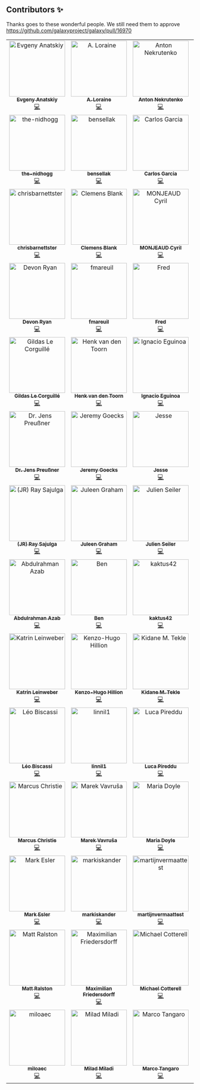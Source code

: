 
## Contributors ✨

Thanks goes to these wonderful people. We still need them to approve https://github.com/galaxyproject/galaxy/pull/16970

<!-- ALL-CONTRIBUTORS-LIST:START - Do not remove or modify this section -->
<!-- prettier-ignore-start -->
<!-- markdownlint-disable -->
<table>
  <tbody>
    <tr>
      <td align="center" valign="top" width="20%"><a href="https://github.com/anatskiy"><img src="https://avatars.githubusercontent.com/u/7281783?v=4?s=150" width="150px;" alt="Evgeny Anatskiy"/><br /><sub><b>Evgeny Anatskiy</b></sub></a><br /><a href="https://github.com/galaxyproject/galaxy/commits?author=anatskiy" title="Code">💻</a></td>
      <td align="center" valign="top" width="20%"><a href="https://lorainelab.org/"><img src="https://avatars.githubusercontent.com/u/1826634?v=4?s=150" width="150px;" alt="A. Loraine"/><br /><sub><b>A. Loraine</b></sub></a><br /><a href="https://github.com/galaxyproject/galaxy/commits?author=aloraine" title="Code">💻</a></td>
      <td align="center" valign="top" width="20%"><a href="http://nekrut.bx.psu.edu/"><img src="https://avatars.githubusercontent.com/u/4291636?v=4?s=150" width="150px;" alt="Anton Nekrutenko"/><br /><sub><b>Anton Nekrutenko</b></sub></a><br /><a href="https://github.com/galaxyproject/galaxy/commits?author=nekrut" title="Code">💻</a></td>
      <td align="center" valign="top" width="20%"><a href="https://github.com/ashvark"><img src="https://avatars.githubusercontent.com/u/7712157?v=4?s=150" width="150px;" alt="Ashok Varadharajan"/><br /><sub><b>Ashok Varadharajan</b></sub></a><br /><a href="https://github.com/galaxyproject/galaxy/commits?author=ashvark" title="Code">💻</a></td>
      <td align="center" valign="top" width="20%"><a href="https://github.com/arbernard"><img src="https://avatars.githubusercontent.com/u/25177525?v=4?s=150" width="150px;" alt="Aurélien Bernard"/><br /><sub><b>Aurélien Bernard</b></sub></a><br /><a href="https://github.com/galaxyproject/galaxy/commits?author=arbernard" title="Code">💻</a></td>
    </tr>
    <tr>
      <td align="center" valign="top" width="20%"><a href="https://github.com/the-nidhogg"><img src="https://avatars.githubusercontent.com/u/5999304?v=4?s=150" width="150px;" alt="the-nidhogg"/><br /><sub><b>the-nidhogg</b></sub></a><br /><a href="https://github.com/galaxyproject/galaxy/commits?author=the-nidhogg" title="Code">💻</a></td>
      <td align="center" valign="top" width="20%"><a href="https://github.com/bensellak"><img src="https://avatars.githubusercontent.com/u/29343436?v=4?s=150" width="150px;" alt="bensellak"/><br /><sub><b>bensellak</b></sub></a><br /><a href="https://github.com/galaxyproject/galaxy/commits?author=bensellak" title="Code">💻</a></td>
      <td align="center" valign="top" width="20%"><a href="https://github.com/cginmn"><img src="https://avatars.githubusercontent.com/u/11492389?v=4?s=150" width="150px;" alt="Carlos Garcia"/><br /><sub><b>Carlos Garcia</b></sub></a><br /><a href="https://github.com/galaxyproject/galaxy/commits?author=cginmn" title="Code">💻</a></td>
      <td align="center" valign="top" width="20%"><a href="https://github.com/charesredhat"><img src="https://avatars.githubusercontent.com/u/14168349?v=4?s=150" width="150px;" alt="Charles Strittmatter"/><br /><sub><b>Charles Strittmatter</b></sub></a><br /><a href="https://github.com/galaxyproject/galaxy/commits?author=charesredhat" title="Code">💻</a></td>
      <td align="center" valign="top" width="20%"><a href="https://github.com/carmstrong1gw"><img src="https://avatars.githubusercontent.com/u/63473608?v=4?s=150" width="150px;" alt="Chris Armstrong"/><br /><sub><b>Chris Armstrong</b></sub></a><br /><a href="https://github.com/galaxyproject/galaxy/commits?author=carmstrong1gw" title="Code">💻</a></td>
    </tr>
    <tr>
      <td align="center" valign="top" width="20%"><a href="https://github.com/chrisbarnettster"><img src="https://avatars.githubusercontent.com/u/4262750?v=4?s=150" width="150px;" alt="chrisbarnettster"/><br /><sub><b>chrisbarnettster</b></sub></a><br /><a href="https://github.com/galaxyproject/galaxy/commits?author=chrisbarnettster" title="Code">💻</a></td>
      <td align="center" valign="top" width="20%"><a href="https://github.com/blankclemens"><img src="https://avatars.githubusercontent.com/u/12255194?v=4?s=150" width="150px;" alt="Clemens Blank"/><br /><sub><b>Clemens Blank</b></sub></a><br /><a href="https://github.com/galaxyproject/galaxy/commits?author=blankclemens" title="Code">💻</a></td>
      <td align="center" valign="top" width="20%"><a href="https://github.com/cmonjeau"><img src="https://avatars.githubusercontent.com/u/1289992?v=4?s=150" width="150px;" alt="MONJEAUD Cyril"/><br /><sub><b>MONJEAUD Cyril</b></sub></a><br /><a href="https://github.com/galaxyproject/galaxy/commits?author=cmonjeau" title="Code">💻</a></td>
      <td align="center" valign="top" width="20%"><a href="https://github.com/crashGoBoom"><img src="https://avatars.githubusercontent.com/u/17323411?v=4?s=150" width="150px;" alt="Christopher Mundus"/><br /><sub><b>Christopher Mundus</b></sub></a><br /><a href="https://github.com/galaxyproject/galaxy/commits?author=crashGoBoom" title="Code">💻</a></td>
      <td align="center" valign="top" width="20%"><a href="https://github.com/Delphine-L"><img src="https://avatars.githubusercontent.com/u/11195061?v=4?s=150" width="150px;" alt="Delphine Lariviere"/><br /><sub><b>Delphine Lariviere</b></sub></a><br /><a href="https://github.com/galaxyproject/galaxy/commits?author=Delphine-L" title="Code">💻</a></td>
    </tr>
    <tr>
      <td align="center" valign="top" width="20%"><a href="https://github.com/dpryan79"><img src="https://avatars.githubusercontent.com/u/6399000?v=4?s=150" width="150px;" alt="Devon Ryan"/><br /><sub><b>Devon Ryan</b></sub></a><br /><a href="https://github.com/galaxyproject/galaxy/commits?author=dpryan79" title="Code">💻</a></td>
      <td align="center" valign="top" width="20%"><a href="https://github.com/fmareuil"><img src="https://avatars.githubusercontent.com/u/9269859?v=4?s=150" width="150px;" alt="fmareuil"/><br /><sub><b>fmareuil</b></sub></a><br /><a href="https://github.com/galaxyproject/galaxy/commits?author=fmareuil" title="Code">💻</a></td>
      <td align="center" valign="top" width="20%"><a href="https://github.com/FredericBGA"><img src="https://avatars.githubusercontent.com/u/18161378?v=4?s=150" width="150px;" alt="Fred"/><br /><sub><b>Fred</b></sub></a><br /><a href="https://github.com/galaxyproject/galaxy/commits?author=FredericBGA" title="Code">💻</a></td>
      <td align="center" valign="top" width="20%"><a href="https://github.com/frederikcoppens"><img src="https://avatars.githubusercontent.com/u/11292979?v=4?s=150" width="150px;" alt="Frederik Coppens"/><br /><sub><b>Frederik Coppens</b></sub></a><br /><a href="https://github.com/galaxyproject/galaxy/commits?author=frederikcoppens" title="Code">💻</a></td>
      <td align="center" valign="top" width="20%"><a href="https://www.arise-biodiversity.nl/"><img src="https://avatars.githubusercontent.com/u/1876144?v=4?s=150" width="150px;" alt="Freek de Bruijn"/><br /><sub><b>Freek de Bruijn</b></sub></a><br /><a href="https://github.com/galaxyproject/galaxy/commits?author=FreekDB" title="Code">💻</a></td>
    </tr>
    <tr>
      <td align="center" valign="top" width="20%"><a href="http://abims.sb-roscoff.fr/"><img src="https://avatars.githubusercontent.com/u/11072022?v=4?s=150" width="150px;" alt="Gildas Le Corguillé"/><br /><sub><b>Gildas Le Corguillé</b></sub></a><br /><a href="https://github.com/galaxyproject/galaxy/commits?author=lecorguille" title="Code">💻</a></td>
      <td align="center" valign="top" width="20%"><a href="https://github.com/vdtoorn"><img src="https://avatars.githubusercontent.com/u/320079?v=4?s=150" width="150px;" alt="Henk van den Toorn"/><br /><sub><b>Henk van den Toorn</b></sub></a><br /><a href="https://github.com/galaxyproject/galaxy/commits?author=vdtoorn" title="Code">💻</a></td>
      <td align="center" valign="top" width="20%"><a href="https://github.com/ieguinoa"><img src="https://avatars.githubusercontent.com/u/9387196?v=4?s=150" width="150px;" alt="Ignacio Eguinoa"/><br /><sub><b>Ignacio Eguinoa</b></sub></a><br /><a href="https://github.com/galaxyproject/galaxy/commits?author=ieguinoa" title="Code">💻</a></td>
      <td align="center" valign="top" width="20%"><a href="https://github.com/inkuzmin"><img src="https://avatars.githubusercontent.com/u/3417020?v=4?s=150" width="150px;" alt="Ivan Kuzmin"/><br /><sub><b>Ivan Kuzmin</b></sub></a><br /><a href="https://github.com/galaxyproject/galaxy/commits?author=inkuzmin" title="Code">💻</a></td>
      <td align="center" valign="top" width="20%"><a href="https://github.com/theboocock"><img src="https://avatars.githubusercontent.com/u/605678?v=4?s=150" width="150px;" alt="James Boocock"/><br /><sub><b>James Boocock</b></sub></a><br /><a href="https://github.com/galaxyproject/galaxy/commits?author=theboocock" title="Code">💻</a></td>
    </tr>
    <tr>
      <td align="center" valign="top" width="20%"><a href="https://github.com/jenzopr"><img src="https://avatars.githubusercontent.com/u/8362850?v=4?s=150" width="150px;" alt="Dr. Jens Preußner"/><br /><sub><b>Dr. Jens Preußner</b></sub></a><br /><a href="https://github.com/galaxyproject/galaxy/commits?author=jenzopr" title="Code">💻</a></td>
      <td align="center" valign="top" width="20%"><a href="https://goeckslab.org/"><img src="https://avatars.githubusercontent.com/u/882193?v=4?s=150" width="150px;" alt="Jeremy Goecks"/><br /><sub><b>Jeremy Goecks</b></sub></a><br /><a href="https://github.com/galaxyproject/galaxy/commits?author=jgoecks" title="Code">💻</a></td>
      <td align="center" valign="top" width="20%"><a href="https://github.com/jessevdam"><img src="https://avatars.githubusercontent.com/u/145437?v=4?s=150" width="150px;" alt="Jesse"/><br /><sub><b>Jesse</b></sub></a><br /><a href="https://github.com/galaxyproject/galaxy/commits?author=jessevdam" title="Code">💻</a></td>
      <td align="center" valign="top" width="20%"><a href="https://github.com/joachimjacob"><img src="https://avatars.githubusercontent.com/u/1138051?v=4?s=150" width="150px;" alt="joachimjacob"/><br /><sub><b>joachimjacob</b></sub></a><br /><a href="https://github.com/galaxyproject/galaxy/commits?author=joachimjacob" title="Code">💻</a></td>
      <td align="center" valign="top" width="20%"><a href="https://github.com/joachimwolff"><img src="https://avatars.githubusercontent.com/u/13435136?v=4?s=150" width="150px;" alt="Joachim Wolff"/><br /><sub><b>Joachim Wolff</b></sub></a><br /><a href="https://github.com/galaxyproject/galaxy/commits?author=joachimwolff" title="Code">💻</a></td>
    </tr>
    <tr>
      <td align="center" valign="top" width="20%"><a href="https://github.com/jraysajulga"><img src="https://avatars.githubusercontent.com/u/32586466?v=4?s=150" width="150px;" alt="(JR) Ray Sajulga "/><br /><sub><b>(JR) Ray Sajulga </b></sub></a><br /><a href="https://github.com/galaxyproject/galaxy/commits?author=jraysajulga" title="Code">💻</a></td>
      <td align="center" valign="top" width="20%"><a href="https://github.com/juleengraham"><img src="https://avatars.githubusercontent.com/u/15222749?v=4?s=150" width="150px;" alt="Juleen Graham"/><br /><sub><b>Juleen Graham</b></sub></a><br /><a href="https://github.com/galaxyproject/galaxy/commits?author=juleengraham" title="Code">💻</a></td>
      <td align="center" valign="top" width="20%"><a href="https://github.com/julozi"><img src="https://avatars.githubusercontent.com/u/350069?v=4?s=150" width="150px;" alt="Julien Seiler"/><br /><sub><b>Julien Seiler</b></sub></a><br /><a href="https://github.com/galaxyproject/galaxy/commits?author=julozi" title="Code">💻</a></td>
      <td align="center" valign="top" width="20%"><a href="https://github.com/junzwang"><img src="https://avatars.githubusercontent.com/u/16789060?v=4?s=150" width="150px;" alt="Junzhou"/><br /><sub><b>Junzhou</b></sub></a><br /><a href="https://github.com/galaxyproject/galaxy/commits?author=junzwang" title="Code">💻</a></td>
      <td align="center" valign="top" width="20%"><a href="https://github.com/scrathat"><img src="https://avatars.githubusercontent.com/u/7573072?v=4?s=150" width="150px;" alt="Sebastian Kapust"/><br /><sub><b>Sebastian Kapust</b></sub></a><br /><a href="https://github.com/galaxyproject/galaxy/commits?author=scrathat" title="Code">💻</a></td>
    </tr>
    <tr>
      <td align="center" valign="top" width="20%"><a href="https://www.usit.uio.no/english/about/organisation/rc/rss/staff/azab"><img src="https://avatars.githubusercontent.com/u/11062692?v=4?s=150" width="150px;" alt="Abdulrahman Azab"/><br /><sub><b>Abdulrahman Azab</b></sub></a><br /><a href="https://github.com/galaxyproject/galaxy/commits?author=abdulrahmanazab" title="Code">💻</a></td>
      <td align="center" valign="top" width="20%"><a href="https://github.com/BenjaminHCCarr"><img src="https://avatars.githubusercontent.com/u/8225968?v=4?s=150" width="150px;" alt="Ben"/><br /><sub><b>Ben</b></sub></a><br /><a href="https://github.com/galaxyproject/galaxy/commits?author=BenjaminHCCarr" title="Code">💻</a></td>
      <td align="center" valign="top" width="20%"><a href="https://github.com/kaktus42"><img src="https://avatars.githubusercontent.com/u/1608815?v=4?s=150" width="150px;" alt="kaktus42"/><br /><sub><b>kaktus42</b></sub></a><br /><a href="https://github.com/galaxyproject/galaxy/commits?author=kaktus42" title="Code">💻</a></td>
      <td align="center" valign="top" width="20%"><a href="https://github.com/kanwei"><img src="https://avatars.githubusercontent.com/u/16632?v=4?s=150" width="150px;" alt="Kanwei Li"/><br /><sub><b>Kanwei Li</b></sub></a><br /><a href="https://github.com/galaxyproject/galaxy/commits?author=kanwei" title="Code">💻</a></td>
      <td align="center" valign="top" width="20%"><a href="https://github.com/kpbioteam"><img src="https://avatars.githubusercontent.com/u/36326793?v=4?s=150" width="150px;" alt="kpbioteam"/><br /><sub><b>kpbioteam</b></sub></a><br /><a href="https://github.com/galaxyproject/galaxy/commits?author=kpbioteam" title="Code">💻</a></td>
    </tr>
    <tr>
      <td align="center" valign="top" width="20%"><a href="https://github.com/katrinleinweber"><img src="https://avatars.githubusercontent.com/u/9948149?v=4?s=150" width="150px;" alt="Katrin Leinweber"/><br /><sub><b>Katrin Leinweber</b></sub></a><br /><a href="https://github.com/galaxyproject/galaxy/commits?author=katrinleinweber" title="Code">💻</a></td>
      <td align="center" valign="top" width="20%"><a href="https://github.com/khillion"><img src="https://avatars.githubusercontent.com/u/19709855?v=4?s=150" width="150px;" alt="Kenzo-Hugo Hillion"/><br /><sub><b>Kenzo-Hugo Hillion</b></sub></a><br /><a href="https://github.com/galaxyproject/galaxy/commits?author=khillion" title="Code">💻</a></td>
      <td align="center" valign="top" width="20%"><a href="https://github.com/kidanem"><img src="https://avatars.githubusercontent.com/u/11715191?v=4?s=150" width="150px;" alt="Kidane M. Tekle"/><br /><sub><b>Kidane M. Tekle</b></sub></a><br /><a href="https://github.com/galaxyproject/galaxy/commits?author=kidanem" title="Code">💻</a></td>
      <td align="center" valign="top" width="20%"><a href="https://github.com/kellrott"><img src="https://avatars.githubusercontent.com/u/113868?v=4?s=150" width="150px;" alt="Kyle Ellrott"/><br /><sub><b>Kyle Ellrott</b></sub></a><br /><a href="https://github.com/galaxyproject/galaxy/commits?author=kellrott" title="Code">💻</a></td>
      <td align="center" valign="top" width="20%"><a href="https://github.com/lawrence14701-zz"><img src="https://avatars.githubusercontent.com/u/98620798?v=4?s=150" width="150px;" alt="lawrence nicastro"/><br /><sub><b>lawrence nicastro</b></sub></a><br /><a href="https://github.com/galaxyproject/galaxy/commits?author=lawrence1470" title="Code">💻</a></td>
    </tr>
    <tr>
      <td align="center" valign="top" width="20%"><a href="https://github.com/leobiscassi"><img src="https://avatars.githubusercontent.com/u/1977418?v=4?s=150" width="150px;" alt="Léo Biscassi"/><br /><sub><b>Léo Biscassi</b></sub></a><br /><a href="https://github.com/galaxyproject/galaxy/commits?author=leobiscassi" title="Code">💻</a></td>
      <td align="center" valign="top" width="20%"><a href="https://linnil1.tw/"><img src="https://avatars.githubusercontent.com/u/14067508?v=4?s=150" width="150px;" alt="linnil1"/><br /><sub><b>linnil1</b></sub></a><br /><a href="https://github.com/galaxyproject/galaxy/commits?author=linnil1" title="Code">💻</a></td>
      <td align="center" valign="top" width="20%"><a href="https://github.com/ilveroluca"><img src="https://avatars.githubusercontent.com/u/1502936?v=4?s=150" width="150px;" alt="Luca Pireddu"/><br /><sub><b>Luca Pireddu</b></sub></a><br /><a href="https://github.com/galaxyproject/galaxy/commits?author=ilveroluca" title="Code">💻</a></td>
      <td align="center" valign="top" width="20%"><a href="https://twitter.com/manabuishiirb"><img src="https://avatars.githubusercontent.com/u/7508005?v=4?s=150" width="150px;" alt="Manabu ISHII"/><br /><sub><b>Manabu ISHII</b></sub></a><br /><a href="https://github.com/galaxyproject/galaxy/commits?author=manabuishii" title="Code">💻</a></td>
      <td align="center" valign="top" width="20%"><a href="https://github.com/mbargull"><img src="https://avatars.githubusercontent.com/u/10598343?v=4?s=150" width="150px;" alt="Marcel Bargull"/><br /><sub><b>Marcel Bargull</b></sub></a><br /><a href="https://github.com/galaxyproject/galaxy/commits?author=mbargull" title="Code">💻</a></td>
    </tr>
    <tr>
      <td align="center" valign="top" width="20%"><a href="https://github.com/machristie"><img src="https://avatars.githubusercontent.com/u/904957?v=4?s=150" width="150px;" alt="Marcus Christie"/><br /><sub><b>Marcus Christie</b></sub></a><br /><a href="https://github.com/galaxyproject/galaxy/commits?author=machristie" title="Code">💻</a></td>
      <td align="center" valign="top" width="20%"><a href="https://marek.vavrusa.com/"><img src="https://avatars.githubusercontent.com/u/139311?v=4?s=150" width="150px;" alt="Marek Vavruša"/><br /><sub><b>Marek Vavruša</b></sub></a><br /><a href="https://github.com/galaxyproject/galaxy/commits?author=vavrusa" title="Code">💻</a></td>
      <td align="center" valign="top" width="20%"><a href="https://github.com/mblue9"><img src="https://avatars.githubusercontent.com/u/5591821?v=4?s=150" width="150px;" alt="Maria Doyle"/><br /><sub><b>Maria Doyle</b></sub></a><br /><a href="https://github.com/galaxyproject/galaxy/commits?author=mblue9" title="Code">💻</a></td>
      <td align="center" valign="top" width="20%"><a href="https://github.com/dlal-group"><img src="https://avatars.githubusercontent.com/u/26526288?v=4?s=150" width="150px;" alt="dlal-group"/><br /><sub><b>dlal-group</b></sub></a><br /><a href="https://github.com/galaxyproject/galaxy/commits?author=dlal-group" title="Code">💻</a></td>
      <td align="center" valign="top" width="20%"><a href="https://gitlab.com/einonm"><img src="https://avatars.githubusercontent.com/u/129854013?v=4?s=150" width="150px;" alt="Mark Einon"/><br /><sub><b>Mark Einon</b></sub></a><br /><a href="https://github.com/galaxyproject/galaxy/commits?author=einonm" title="Code">💻</a></td>
    </tr>
    <tr>
      <td align="center" valign="top" width="20%"><a href="https://github.com/eslerm"><img src="https://avatars.githubusercontent.com/u/16212934?v=4?s=150" width="150px;" alt="Mark Esler"/><br /><sub><b>Mark Esler</b></sub></a><br /><a href="https://github.com/galaxyproject/galaxy/commits?author=eslerm" title="Code">💻</a></td>
      <td align="center" valign="top" width="20%"><a href="https://github.com/markiskander"><img src="https://avatars.githubusercontent.com/u/14098761?v=4?s=150" width="150px;" alt="markiskander"/><br /><sub><b>markiskander</b></sub></a><br /><a href="https://github.com/galaxyproject/galaxy/commits?author=markiskander" title="Code">💻</a></td>
      <td align="center" valign="top" width="20%"><a href="https://github.com/martijnvermaattest"><img src="https://avatars.githubusercontent.com/u/17727768?v=4?s=150" width="150px;" alt="martijnvermaattest"/><br /><sub><b>martijnvermaattest</b></sub></a><br /><a href="https://github.com/galaxyproject/galaxy/commits?author=martijnvermaattest" title="Code">💻</a></td>
      <td align="center" valign="top" width="20%"><a href="https://github.com/Mataivic"><img src="https://avatars.githubusercontent.com/u/23168771?v=4?s=150" width="150px;" alt="Mataivic"/><br /><sub><b>Mataivic</b></sub></a><br /><a href="https://github.com/galaxyproject/galaxy/commits?author=Mataivic" title="Code">💻</a></td>
      <td align="center" valign="top" width="20%"><a href="https://thermokar.st/"><img src="https://avatars.githubusercontent.com/u/274668?v=4?s=150" width="150px;" alt="Matthew Ryan Dillon"/><br /><sub><b>Matthew Ryan Dillon</b></sub></a><br /><a href="https://github.com/galaxyproject/galaxy/commits?author=thermokarst" title="Code">💻</a></td>
    </tr>
    <tr>
      <td align="center" valign="top" width="20%"><a href="http://matthewralston.github.io/"><img src="https://avatars.githubusercontent.com/u/4308024?v=4?s=150" width="150px;" alt="Matt Ralston"/><br /><sub><b>Matt Ralston</b></sub></a><br /><a href="https://github.com/galaxyproject/galaxy/commits?author=MatthewRalston" title="Code">💻</a></td>
      <td align="center" valign="top" width="20%"><a href="https://github.com/maxf130"><img src="https://avatars.githubusercontent.com/u/6764209?v=4?s=150" width="150px;" alt="Maximilian Friedersdorff"/><br /><sub><b>Maximilian Friedersdorff</b></sub></a><br /><a href="https://github.com/galaxyproject/galaxy/commits?author=maxf130" title="Code">💻</a></td>
      <td align="center" valign="top" width="20%"><a href="http://michaelcotterell.com/"><img src="https://avatars.githubusercontent.com/u/49024?v=4?s=150" width="150px;" alt="Michael Cotterell"/><br /><sub><b>Michael Cotterell</b></sub></a><br /><a href="https://github.com/galaxyproject/galaxy/commits?author=mepcotterell" title="Code">💻</a></td>
      <td align="center" valign="top" width="20%"><a href="https://github.com/msauria"><img src="https://avatars.githubusercontent.com/u/5439885?v=4?s=150" width="150px;" alt="Michael Sauria"/><br /><sub><b>Michael Sauria</b></sub></a><br /><a href="https://github.com/galaxyproject/galaxy/commits?author=msauria" title="Code">💻</a></td>
      <td align="center" valign="top" width="20%"><a href="https://github.com/MiguelJulia"><img src="https://avatars.githubusercontent.com/u/15030583?v=4?s=150" width="150px;" alt="MiguelJulia"/><br /><sub><b>MiguelJulia</b></sub></a><br /><a href="https://github.com/galaxyproject/galaxy/commits?author=MiguelJulia" title="Code">💻</a></td>
    </tr>
    <tr>
      <td align="center" valign="top" width="20%"><a href="https://github.com/miloaec"><img src="https://avatars.githubusercontent.com/u/17707793?v=4?s=150" width="150px;" alt="miloaec"/><br /><sub><b>miloaec</b></sub></a><br /><a href="https://github.com/galaxyproject/galaxy/commits?author=miloaec" title="Code">💻</a></td>
      <td align="center" valign="top" width="20%"><a href="https://github.com/mmiladi"><img src="https://avatars.githubusercontent.com/u/6370737?v=4?s=150" width="150px;" alt="Milad Miladi"/><br /><sub><b>Milad Miladi</b></sub></a><br /><a href="https://github.com/galaxyproject/galaxy/commits?author=mmiladi" title="Code">💻</a></td>
      <td align="center" valign="top" width="20%"><a href="http://www.ibiom.cnr.it/"><img src="https://avatars.githubusercontent.com/u/16704987?v=4?s=150" width="150px;" alt="Marco Tangaro"/><br /><sub><b>Marco Tangaro</b></sub></a><br /><a href="https://github.com/galaxyproject/galaxy/commits?author=mtangaro" title="Code">💻</a></td>
    </tr>
  </tbody>
</table>

<!-- markdownlint-restore -->
<!-- prettier-ignore-end -->

<!-- ALL-CONTRIBUTORS-LIST:END -->
